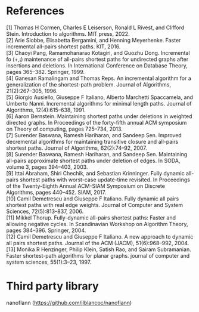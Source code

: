 # References
[1] Thomas H Cormen, Charles E Leiserson, Ronald L Rivest, and Clifford Stein. Introduction to algorithms. MIT press, 2022. \
[2] Arie Slobbe, Elisabetta Bergamini, and Henning Meyerhenke. Faster incremental all-pairs shortest paths. KIT, 2016. \
[3] Chaoyi Pang, Ramamohanarao Kotagiri, and Guozhu Dong. Incremental fo (+,¡) maintenance of all-pairs shortest paths for undirected graphs after insertions and deletions. In International Conference on Database Theory, pages 365–382. Springer, 1999. \
[4] Ganesan Ramalingam and Thomas Reps. An incremental algorithm for a generalization of the shortest-path problem. Journal of Algorithms, 21(2):267–305, 1996. \
[5] Giorgio Ausiello, Giuseppe F Italiano, Alberto Marchetti Spaccamela, and Umberto Nanni. Incremental algorithms for minimal length paths. Journal of Algorithms, 12(4):615–638, 1991. \
[6] Aaron Bernstein. Maintaining shortest paths under deletions in weighted directed graphs. In Proceedings of the forty-fifth annual ACM symposium on Theory of computing, pages 725–734, 2013. \
[7] Surender Baswana, Ramesh Hariharan, and Sandeep Sen. Improved decremental algorithms for maintaining transitive closure and all-pairs shortest paths. Journal of Algorithms, 62(2):74–92, 2007. \
[8] Surender Baswana, Ramesh Hariharan, and Sandeep Sen. Maintaining all-pairs approximate shortest paths under deletion of edges. In SODA, volume 3, pages 394–403, 2003. \
[9] Ittai Abraham, Shiri Chechik, and Sebastian Krinninger. Fully dynamic all-pairs shortest paths with worst-case update-time revisited. In Proceedings of the Twenty-Eighth Annual ACM-SIAM Symposium on Discrete Algorithms, pages 440–452. SIAM, 2017. \
[10] Camil Demetrescu and Giuseppe F Italiano. Fully dynamic all pairs shortest paths with real edge weights. Journal of Computer and System Sciences, 72(5):813–837, 2006. \
[11] Mikkel Thorup. Fully-dynamic all-pairs shortest paths: Faster and allowing negative cycles. In Scandinavian Workshop on Algorithm Theory, pages 384–396. Springer, 2004. \
[12] Camil Demetrescu and Giuseppe F Italiano. A new approach to dynamic all pairs shortest paths. Journal of the ACM (JACM), 51(6):968–992, 2004. \
[13] Monika R Henzinger, Philip Klein, Satish Rao, and Sairam Subramanian. Faster shortest-path algorithms for planar graphs. journal of computer and system sciences, 55(1):3–23, 1997.

# Third party library
nanoflann (https://github.com/jlblancoc/nanoflann)
